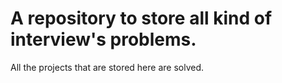 # A repository to store all kind of interview's problems. 
All the projects that are stored here are solved.

